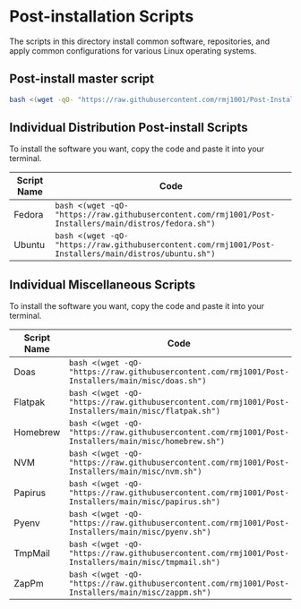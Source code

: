 <!--
##############################################
#   Author(s): RMCJ <rmichael1001@gmail.com>
#   Project: HeckerShell
#   Version: 1.0
#
#   Usage: n/a
#
#   Description: Distro post-install info
#
##############################################
-->
# Post-installation Scripts

The scripts in this directory install common software, repositories, and apply
common configurations for various Linux operating systems.

## Post-install master script

```bash
bash <(wget -qO- "https://raw.githubusercontent.com/rmj1001/Post-Installers/main/postinstall")
```

## Individual Distribution Post-install Scripts

To install the software you want, copy the code and paste it into your terminal.

| Script Name | Code                                                                                                       |
| ----------- | ---------------------------------------------------------------------------------------------------------- |
| Fedora      | ```bash <(wget -qO- "https://raw.githubusercontent.com/rmj1001/Post-Installers/main/distros/fedora.sh")``` |
| Ubuntu      | ```bash <(wget -qO- "https://raw.githubusercontent.com/rmj1001/Post-Installers/main/distros/ubuntu.sh")``` |

## Individual Miscellaneous Scripts

To install the software you want, copy the code and paste it into your terminal.

| Script Name | Code                                                                                                      |
| ----------- | --------------------------------------------------------------------------------------------------------- |
| Doas        | ```bash <(wget -qO- "https://raw.githubusercontent.com/rmj1001/Post-Installers/main/misc/doas.sh")```     |
| Flatpak     | ```bash <(wget -qO- "https://raw.githubusercontent.com/rmj1001/Post-Installers/main/misc/flatpak.sh")```  |
| Homebrew    | ```bash <(wget -qO- "https://raw.githubusercontent.com/rmj1001/Post-Installers/main/misc/homebrew.sh")``` |
| NVM         | ```bash <(wget -qO- "https://raw.githubusercontent.com/rmj1001/Post-Installers/main/misc/nvm.sh")```      |
| Papirus     | ```bash <(wget -qO- "https://raw.githubusercontent.com/rmj1001/Post-Installers/main/misc/papirus.sh")```  |
| Pyenv       | ```bash <(wget -qO- "https://raw.githubusercontent.com/rmj1001/Post-Installers/main/misc/pyenv.sh")```    |
| TmpMail     | ```bash <(wget -qO- "https://raw.githubusercontent.com/rmj1001/Post-Installers/main/misc/tmpmail.sh")```  |
| ZapPm       | ```bash <(wget -qO- "https://raw.githubusercontent.com/rmj1001/Post-Installers/main/misc/zappm.sh")```    |
